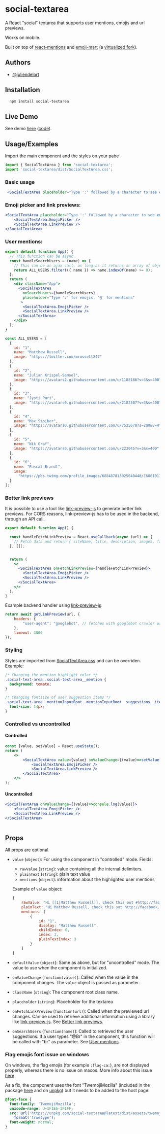 
# social-textarea

A React "social" textarea that supports user mentions, emojis and url previews.

Works on mobile.

Built on top of [react-mentions](https://github.com/signavio/react-mentions) and [emoji-mart](https://github.com/missive/emoji-mart) (a [virtualized fork](https://www.npmjs.com/package/emoji-mart-virtualized)).


## Authors

- [@juliendelort](https://github.com/juliendelort)

  
## Installation

```bash
  npm install social-textarea
```
    
## Live Demo

See demo [here](https://demo-social-textarea.stackblitz.io) ([code](https://stackblitz.com/edit/demo-social-textarea?file=src/App.js)).

## Usage/Examples

Import the main component and the styles on your pabe

```js
import { SocialTextArea } from 'social-textarea';
import 'social-textarea/dist/SocialTextArea.css';
````


### Basic usage
```jsx
 <SocialTextArea placeholder="Type ':' followed by a character to see emojis"/>
```

### Emoji picker and link previews:
```jsx
<SocialTextArea placeholder="Type ':' followed by a character to see emojis" >
    <SocialTextArea.EmojiPicker />
    <SocialTextArea.LinkPreview />
</SocialTextArea>
```

### User mentions:
```jsx
export default function App() {
  // This function can be async
  const handleSearchUsers = (name) => {
    // This can be an ajax call, as long as it returns an array of object {id, name, image}
    return ALL_USERS.filter(({ name }) => name.indexOf(name) >= 0);
  };
  return (
    <div className="App">
      <SocialTextArea 
        onSearchUsers={handleSearchUsers}
        placeholder="Type ':' for emojis, '@' for mentions"
       >
        <SocialTextArea.EmojiPicker />
        <SocialTextArea.LinkPreview />
      </SocialTextArea>
    </div>
  );
}

const ALL_USERS = [
  {
    id: "1",
    name: "Matthew Russell",
    image: "https://twitter.com/mrussell247"
  },
  {
    id: "2",
    name: "Julian Krispel-Samsel",
    image: "https://avatars2.githubusercontent.com/u/1188186?v=3&s=400"
  },
  {
    id: "3",
    name: "Jyoti Puri",
    image: "https://avatars0.githubusercontent.com/u/2182307?v=3&s=400"
  },
  {
    id: "4",
    name: "Max Stoiber",
    image: "https://avatars0.githubusercontent.com/u/7525670?s=200&v=4"
  },
  {
    id: "5",
    name: "Nik Graf",
    image: "https://avatars0.githubusercontent.com/u/223045?v=3&s=400"
  },
  {
    id: "6",
    name: "Pascal Brandt",
    image:
      "https://pbs.twimg.com/profile_images/688487813025640448/E6O6I011_400x400.png"
  }
];

```

### Better link previews
It is possible to use a tool like [link-preview-js](https://github.com/ospfranco/link-preview-js) to generate better link previews.
For CORS reasons, link-preview-js has to be used in the backend, through an API call.

```jsx
export default function App() {

  const handleFetchLinkPreview = React.useCallback(async (url) => {
    // Fetch data and return { siteName, title, description, images, favicons, url }
  }, []);


  return (
    <>
      <SocialTextArea onFetchLinkPreview={handleFetchLinkPreview}>
        <SocialTextArea.EmojiPicker />
        <SocialTextArea.LinkPreview />
      </SocialTextArea>
    </>
  );
}
```

Example backend handler using [link-preview-js](https://github.com/ospfranco/link-preview-js):
```js
return await getLinkPreview(url, {
    headers: {
        "user-agent": "googlebot", // fetches with googlebot crawler user agent
    },
    timeout: 3000
});
```

### Styling
Styles are imported from [SocialTextArea.css](https://github.com/juliendelort/social-textarea/blob/main/src/SocialTextArea.css) and can be overriden.
Example:
```css
/* Changing the mention highlight color */
.social-text-area .social-text-area__mention {
  background: tomato;
}

/* Changing fontsize of user suggestion items */ 
.social-text-area .mentionInputRoot .mentionInputRoot__suggestions__item {
  font-size: 14px;
}
```

### Controlled vs uncontrolled

#### Controlled
```jsx
const [value, setValue] = React.useState();
return (
    <>
        <SocialTextArea value={value} onValueChange={(value)=>setValue(value)}>
            <SocialTextArea.EmojiPicker />
            <SocialTextArea.LinkPreview />
        </SocialTextArea>
    </>
);
```

#### Uncontrolled

```jsx    
<SocialTextArea onValueChange={(value)=>console.log(value)}>
    <SocialTextArea.EmojiPicker />
    <SocialTextArea.LinkPreview />
</SocialTextArea>
    
```
## Props

All props are optional.

- `value` (`object`): For using the component in "controlled" mode. Fields: 
    - `rawValue` (`string`): value containing all the internal delimiters. 
    - `plainText` (`string`): plain text value
    - `mentions` (`object`): information about the highlighted user mentions

    Example of `value` object:
    ```js
    {
        rawValue: "Hi [[1|Matthew Russell]], check this out #http://facebook.com# ",
        plainText: "Hi Matthew Russell, check this out http://facebook.com ",
        mentions: [
            {
                id: "1",
                display: "Matthew Russell",
                childIndex: 0,
                index: 3,
                plainTextIndex: 3
            }
        ]
    }
    ```
- `defaultValue` (`object`): Same as above, but for "uncontrolled" mode. The value to use when the component is initialized.
-  `onValueChange` (`function(value)`): Called when the value in the component changes. The `value` object is passed as parameter.
- `className` (`string`): The component root class name.
- `placeholder` (`string`): Placeholder for the textarea
- `onFetchLinkPreview` (`function(url)`): Called when the previewed url changes. Can be used to retrieve additional information using a library like [link-preview-js](https://github.com/ospfranco/link-preview-js). See [Better link previews](#Better-link-previews).
- `onSearchUsers` (`function(name)`): Called to retrieved the user suggestions. If a user types "@Br" in the component, this function will be called with "br" as parameter. See [User mentions](#User-mentions).


### Flag emojis font issue on windows

On windows, the flag emojis (for example `:flag-ca:`), are not displayed properly, whereas there is no issue on macos.
More info about this issue [here](https://prinsfrank.nl/2021/01/25/Non-existing-flag-emojis-on-windows).

As a fix, the component uses the font "TwemojiMozilla" (included in the package [here](https://github.com/juliendelort/social-textarea/blob/main/src/assets/twemoji-colrv0.ttf) and on [unpkg](https://unpkg.com/browse/social-textarea/dist/assets/twemoji-colrv0.ttf)) but it needs to be added to the host page:

```css
@font-face {
  font-family: 'TwemojiMozilla';
  unicode-range: U+1F1E6-1F1FF;
  src: url('https://unpkg.com/social-textarea@latest/dist/assets/twemoji-colrv0.ttf')
    format('truetype');
  font-weight: normal;
}
```
